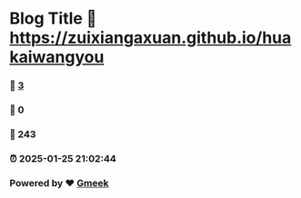 # Blog Title :link: https://zuixiangaxuan.github.io/huakaiwangyou 
### :page_facing_up: [3](https://zuixiangaxuan.github.io/huakaiwangyou/tag.html) 
### :speech_balloon: 0 
### :hibiscus: 243 
### :alarm_clock: 2025-01-25 21:02:44 
### Powered by :heart: [Gmeek](https://github.com/Meekdai/Gmeek)
